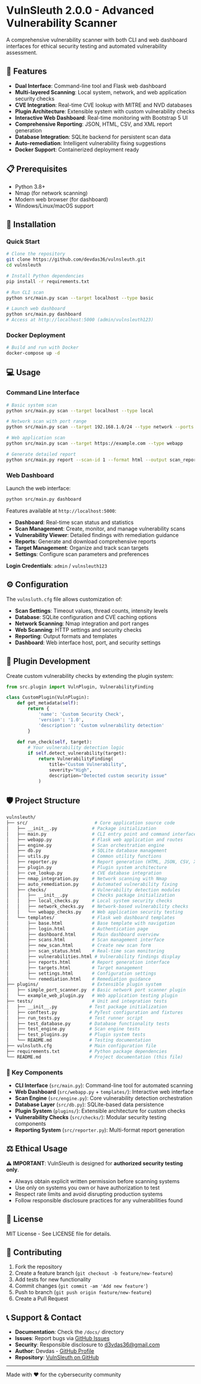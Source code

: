 # VulnSleuth 2.0.0 - Advanced Vulnerability Scanner

A comprehensive vulnerability scanner with both CLI and web dashboard interfaces for ethical security testing and automated vulnerability assessment.

## 🚀 Features

- **Dual Interface**: Command-line tool and Flask web dashboard
- **Multi-layered Scanning**: Local system, network, and web application security checks
- **CVE Integration**: Real-time CVE lookup with MITRE and NVD databases
- **Plugin Architecture**: Extensible system with custom vulnerability checks
- **Interactive Web Dashboard**: Real-time monitoring with Bootstrap 5 UI
- **Comprehensive Reporting**: JSON, HTML, CSV, and XML report generation
- **Database Integration**: SQLite backend for persistent scan data
- **Auto-remediation**: Intelligent vulnerability fixing suggestions
- **Docker Support**: Containerized deployment ready

## 📋 Prerequisites

- Python 3.8+
- Nmap (for network scanning)
- Modern web browser (for dashboard)
- Windows/Linux/macOS support

## 🔧 Installation

### Quick Start

```bash
# Clone the repository
git clone https://github.com/devdas36/vulnsleuth.git
cd vulnsleuth

# Install Python dependencies
pip install -r requirements.txt

# Run CLI scan
python src/main.py scan --target localhost --type basic

# Launch web dashboard
python src/main.py dashboard
# Access at http://localhost:5000 (admin/vulnsleuth123)
```

### Docker Deployment

```bash
# Build and run with Docker
docker-compose up -d
```

## 💻 Usage

### Command Line Interface

```bash
# Basic system scan
python src/main.py scan --target localhost --type local

# Network scan with port range
python src/main.py scan --target 192.168.1.0/24 --type network --ports 1-1000

# Web application scan
python src/main.py scan --target https://example.com --type webapp

# Generate detailed report
python src/main.py report --scan-id 1 --format html --output scan_report.html
```

### Web Dashboard

Launch the web interface:

```bash
python src/main.py dashboard
```

Features available at `http://localhost:5000`:

- **Dashboard**: Real-time scan status and statistics
- **Scan Management**: Create, monitor, and manage vulnerability scans
- **Vulnerability Viewer**: Detailed findings with remediation guidance
- **Reports**: Generate and download comprehensive reports
- **Target Management**: Organize and track scan targets
- **Settings**: Configure scan parameters and preferences

**Login Credentials**: `admin` / `vulnsleuth123`

## ⚙️ Configuration

The `vulnsluth.cfg` file allows customization of:

- **Scan Settings**: Timeout values, thread counts, intensity levels
- **Database**: SQLite configuration and CVE caching options
- **Network Scanning**: Nmap integration and port ranges
- **Web Scanning**: HTTP settings and security checks
- **Reporting**: Output formats and templates
- **Dashboard**: Web interface host, port, and security settings

## 🔌 Plugin Development

Create custom vulnerability checks by extending the plugin system:

```python
from src.plugin import VulnPlugin, VulnerabilityFinding

class CustomPlugin(VulnPlugin):
    def get_metadata(self):
        return {
            'name': 'Custom Security Check',
            'version': '1.0',
            'description': 'Custom vulnerability detection'
        }
    
    def run_check(self, target):
        # Your vulnerability detection logic
        if self.detect_vulnerability(target):
            return VulnerabilityFinding(
                title="Custom Vulnerability",
                severity="High",
                description="Detected custom security issue"
            )
```

## 🛡️ Project Structure

```sh
vulnsleuth/
├── src/                         # Core application source code
│   ├── __init__.py             # Package initialization
│   ├── main.py                 # CLI entry point and command interface
│   ├── webapp.py               # Flask web application and routes
│   ├── engine.py               # Scan orchestration engine
│   ├── db.py                   # SQLite database management
│   ├── utils.py                # Common utility functions
│   ├── reporter.py             # Report generation (HTML, JSON, CSV, XML)
│   ├── plugin.py               # Plugin system architecture
│   ├── cve_lookup.py           # CVE database integration
│   ├── nmap_integration.py     # Network scanning with Nmap
│   ├── auto_remediation.py     # Automated vulnerability fixing
│   ├── checks/                 # Vulnerability detection modules
│   │   ├── __init__.py         # Checks package initialization
│   │   ├── local_checks.py     # Local system security checks
│   │   ├── network_checks.py   # Network-based vulnerability checks
│   │   └── webapp_checks.py    # Web application security testing
│   └── templates/              # Flask web dashboard templates
│       ├── base.html           # Base template with navigation
│       ├── login.html          # Authentication page
│       ├── dashboard.html      # Main dashboard overview
│       ├── scans.html          # Scan management interface
│       ├── new_scan.html       # Create new scan form
│       ├── scan_status.html    # Real-time scan monitoring
│       ├── vulnerabilities.html # Vulnerability findings display
│       ├── reports.html        # Report generation interface
│       ├── targets.html        # Target management
│       ├── settings.html       # Configuration settings
│       └── remediation.html    # Remediation guidance
├── plugins/                    # Extensible plugin system
│   ├── simple_port_scanner.py  # Basic network port scanner plugin
│   └── example_web_plugin.py   # Web application testing plugin
├── tests/                      # Unit and integration tests
│   ├── __init__.py            # Test package initialization
│   ├── conftest.py            # PyTest configuration and fixtures
│   ├── run_tests.py           # Test runner script
│   ├── test_database.py       # Database functionality tests
│   ├── test_engine.py         # Scan engine tests
│   ├── test_plugins.py        # Plugin system tests
│   └── README.md              # Testing documentation
├── vulnsluth.cfg              # Main configuration file
├── requirements.txt           # Python package dependencies
└── README.md                  # Project documentation (this file)
```

### 📁 Key Components

- **CLI Interface** (`src/main.py`): Command-line tool for automated scanning
- **Web Dashboard** (`src/webapp.py` + `templates/`): Interactive web interface
- **Scan Engine** (`src/engine.py`): Core vulnerability detection orchestration
- **Database Layer** (`src/db.py`): SQLite-based data persistence
- **Plugin System** (`plugins/`): Extensible architecture for custom checks
- **Vulnerability Checks** (`src/checks/`): Modular security testing components
- **Reporting System** (`src/reporter.py`): Multi-format report generation

## ⚖️ Ethical Usage

**⚠️ IMPORTANT**: VulnSleuth is designed for **authorized security testing only**.

- Always obtain explicit written permission before scanning systems
- Use only on systems you own or have authorization to test
- Respect rate limits and avoid disrupting production systems
- Follow responsible disclosure practices for any vulnerabilities found

## 📄 License

MIT License - See LICENSE file for details.

## 🤝 Contributing

1. Fork the repository
2. Create a feature branch (`git checkout -b feature/new-feature`)
3. Add tests for new functionality
4. Commit changes (`git commit -am 'Add new feature'`)
5. Push to branch (`git push origin feature/new-feature`)
6. Create a Pull Request

## 📞 Support & Contact

- **Documentation**: Check the `/docs/` directory
- **Issues**: Report bugs via [GitHub Issues](https://github.com/devdas36/vulnsleuth/issues)
- **Security**: Responsible disclosure to [d3vdas36@gmail.com](mailto:d3vdas36@gmail.com)
- **Author**: Devdas - [GitHub Profile](https://github.com/devdas36)
- **Repository**: [VulnSleuth on GitHub](https://github.com/devdas36/vulnsleuth)

---

Made with ❤️ for the cybersecurity community
